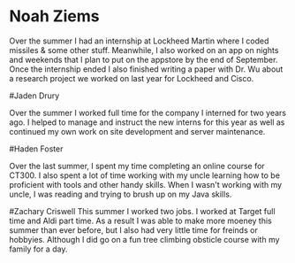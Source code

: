 # Noah Ziems

Over the summer I had an internship at Lockheed Martin where I coded missiles & some other stuff. Meanwhile, I also worked on an app on nights and weekends that I plan to put on the appstore by the end of September. Once the internship ended I also finished writing a paper with Dr. Wu about a research project we worked on last year for Lockheed and Cisco.

#Jaden Drury

Over the summer I worked full time for the company I interned for two years ago. I helped to manage and instruct the new interns for this year as well as continued my own work on site development and server maintenance. 


#Haden Foster

Over the last summer, I spent my time completing an online course for CT300. I also spent a lot of time working with my uncle learning how to be proficient with tools and other handy skills. When I wasn't working with my uncle, I was reading and trying to brush up on my Java skills. 

#Zachary Criswell
This summer I worked two jobs. I worked at Target full time and Aldi part time. As a result I was able to make more moeney this summer than ever before, but I also had very little time for freinds or hobbyies. Although I did go on a fun tree climbing obsticle course with my family for a day. 